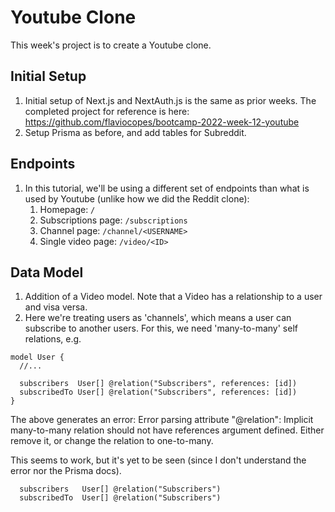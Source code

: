 # Youtube Clone

This week's project is to create a Youtube clone.

## Initial Setup

1. Initial setup of Next.js and NextAuth.js is the same as prior weeks. The completed project for reference is here: https://github.com/flaviocopes/bootcamp-2022-week-12-youtube
2. Setup Prisma as before, and add tables for Subreddit.

## Endpoints

1. In this tutorial, we'll be using a different set of endpoints than what is used by Youtube (unlike how we did the Reddit clone):
   1. Homepage: `/`
   2. Subscriptions page: `/subscriptions`
   3. Channel page: `/channel/<USERNAME>`
   4. Single video page: `/video/<ID>`

## Data Model

1. Addition of a Video model. Note that a Video has a relationship to a user and visa versa.
2. Here we're treating users as 'channels', which means a user can subscribe to another users. For this, we need 'many-to-many' self relations, e.g.

```
model User {
  //...

  subscribers  User[] @relation("Subscribers", references: [id])
  subscribedTo User[] @relation("Subscribers", references: [id])
}
```

The above generates an error: Error parsing attribute "@relation": Implicit many-to-many relation should not have references argument defined. Either remove it, or change the relation to one-to-many.

This seems to work, but it's yet to be seen (since I don't understand the error nor the Prisma docs).

```
  subscribers   User[] @relation("Subscribers")
  subscribedTo  User[] @relation("Subscribers")
```
